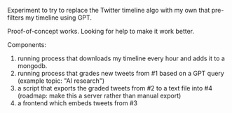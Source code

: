 Experiment to try to replace the Twitter timeline algo with my own that pre-filters my timeline using GPT.

Proof-of-concept works. Looking for help to make it work better.

Components:

1. running process that downloads my timeline every hour and adds it to a mongodb.
2. running process that grades new tweets from #1 based on a GPT query (example topic: "AI research")
3. a script that exports the graded tweets from #2 to a text file into #4 (roadmap: make this a server rather than manual export)
4. a frontend which embeds tweets from #3
